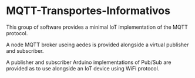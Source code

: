 # MQTT-Transportes-Informativos
This group of software provides a minimal IoT implementation of the MQTT protocol.

A node MQTT broker useing aedes is provided alongside a virtual publisher and subscriber.

A publisher and subscriber Arduino implementations of Pub/Sub are provided as to use alongside an IoT device using WiFi protocol.
